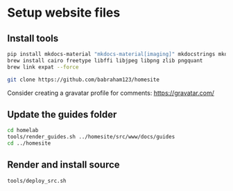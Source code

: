 # Setup website files

## Install tools
```bash
pip install mkdocs-material "mkdocs-material[imaging]" mkdocstrings mkdocs-rss-plugin
brew install cairo freetype libffi libjpeg libpng zlib pngquant
brew link expat --force

git clone https://github.com/babraham123/homesite
```

Consider creating a gravatar profile for comments: https://gravatar.com/

## Update the guides folder
```bash
cd homelab
tools/render_guides.sh ../homesite/src/www/docs/guides
cd ../homesite
```

## Render and install source
```bash
tools/deploy_src.sh
```
